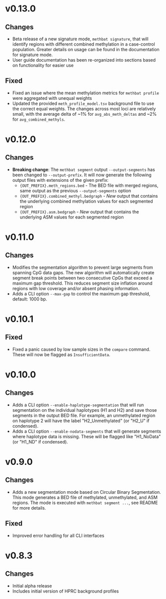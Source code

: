 # v0.13.0
## Changes
- Beta release of a new signature mode, `methbat signature`, that will identify regions with different combined methylation in a case-control population. Greater details on usage can be found in the documentation for signature mode.
- User guide documentation has been re-organized into sections based on functionality for easier use

## Fixed
- Fixed an issue where the mean methylation metrics for `methbat profile` were aggregated with unequal weights
- Updated the provided `meth_profile_model.tsv` background file to use the correct equal weights. The changes across most loci are relatively small, with the average delta of ~1% for `avg_abs_meth_deltas` and ~2% for `avg_combined_methyls`.

# v0.12.0
## Changes
- **Breaking change**: The `methbat segment` output `--output-segments` has been changed to `--output-prefix`. It will now generate the following output files with extensions of the given prefix:
  - `{OUT_PREFIX}.meth_regions.bed` - The BED file with merged regions, same output as the previous `--output-segments` option
  - `{OUT_PREFIX}.combined_methyl.bedgraph` - _New_ output that contains the underlying combined methylation values for each segmented region
  - `{OUT_PREFIX}.asm.bedgraph` - _New_ output that contains the underlying ASM values for each segmented region

# v0.11.0
## Changes
- Modifies the segmentation algorithm to prevent large segments from spanning CpG data gaps. The new algorithm will automatically create segment break points between two consecutive CpGs that exceed a maximum gap threshold. This reduces segment size inflation around regions with low coverage and/or absent phasing information.
- Adds a CLI option `--max-gap` to control the maximum gap threshold, default: 1000 bp.

# v0.10.1
## Fixed
- Fixed a panic caused by low sample sizes in the `compare` command. These will now be flagged as `InsufficientData`.

# v0.10.0
## Changes
- Adds a CLI option `--enable-haplotype-segmentation` that will run segmentation on the individual haplotypes (H1 and H2) and save those segments in the output BED file. For example, an unmethylated region on haplotype 2 will have the label "H2_Unmethylated" (or "H2_U" if condensed).
- Adds a CLI option `--enable-nodata-segments` that will generate segments where haplotype data is missing. These will be flagged like "H1_NoData" (or "H1_ND" if condensed).

# v0.9.0
## Changes
- Adds a new segmentation mode based on Circular Binary Segmentation. This mode generates a BED file of methylated, unmethylated, and ASM regions. The mode is executed with `methbat segment ...`, see README for more details.

## Fixed
- Improved error handling for all CLI interfaces

# v0.8.3
## Changes
- Initial alpha release
- Includes initial version of HPRC background profiles

